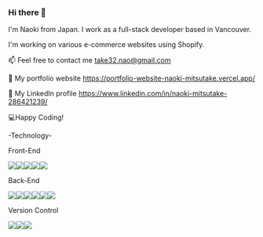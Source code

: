 ### Hi there 👋

I'm Naoki from Japan. I work as a full-stack developer based in Vancouver.

I'm working on various e-commerce websites using Shopify.

📫 Feel free to contact me take32.nao@gmail.com

🔗 My portfolio website https://portfolio-website-naoki-mitsutake.vercel.app/

🔗 My LinkedIn profile https://www.linkedin.com/in/naoki-mitsutake-286421239/


💻Happy Coding!


-Technology-

Front-End

<img src="https://img.shields.io/badge/-Html5-f2f2f2.svg?logo=html5&style=for-the-badge"><img src="https://img.shields.io/badge/-Css3-1572B6.svg?logo=css3&style=for-the-badge"><img src="https://img.shields.io/badge/-Javascript-f2f2f2.svg?logo=javascript&style=for-the-badge"><img src="https://img.shields.io/badge/-React-f2f2f2.svg?logo=react&style=for-the-badge"><img src="https://img.shields.io/badge/-Shopify-F2F2F2.svg?logo=Shopify&style=for-the-badge">

Back-End

<img src="https://img.shields.io/badge/-Php-111111.svg?logo=php&style=for-the-badge"><img src="https://img.shields.io/badge/-Node.js-111111.svg?logo=node.js&style=for-the-badge"><img src="https://img.shields.io/badge/-Express-111111.svg?logo=Express&style=for-the-badge"><img src="https://img.shields.io/badge/-Laravel-111111.svg?logo=laravel&style=for-the-badge"><img src="https://img.shields.io/badge/-Mysql-111111.svg?logo=mysql&style=for-the-badge"><img src="https://img.shields.io/badge/-Mongodb-111111.svg?logo=mongodb&style=for-the-badge">

Version Control

<img src="https://img.shields.io/badge/-Git-FFAC59.svg?logo=git&style=for-the-badge"><img src="https://img.shields.io/badge/-Github-181717.svg?logo=github&style=for-the-badge"><img src="https://img.shields.io/badge/-Sourcetree-454e70.svg?logo=Sourcetree&style=for-the-badge">

